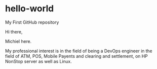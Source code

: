 # hello-world

My First GitHub repository

Hi there,

Michiel here.

My professional interest is in the field of being a DevOps engineer in the field of ATM, POS, Mobile Payents and clearing and settlement, on HP NonStop server as well as Linux.


